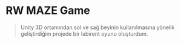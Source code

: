 # RW MAZE Game
> Unity 3D ortamından sol ve sağ beyinin kullanılmasına yönelik geliştirdiğim projede bir labirent oyunu oluşturdum.
